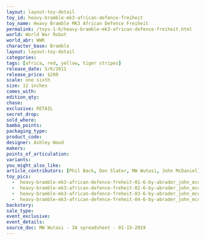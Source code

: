 ```yaml
---
layout: layout-toy-detail 
toy_id: heavy-bramble-mk3-african-defence-freiheit
toy_name: Heavy Bramble MK3 African Defence Freiheit
permalink: /toys-1-6/heavy-bramble-mk3-african-defence-freiheit.html
world: World War Robot
world_abr: WWR
character_base: Bramble
layout: layout-toy-detail
categories: 
tags: [africa, red, yellow, tiger stripes]
release_date: 5/6/2011
release_price: $280 
scale: one sixth
size: 12 inches
comes_with: 
edition_qty: 
chase: 
exclusive: RETAIL
secret_drop: 
sold_where: 
bamba_points: 
packaging_type: 
product_code:
designer: Ashley Wood
makers: 
points_of_articulation: 
variants: 
you_might_also_like: 
article_contributors: [Phil Back, Don Slater, MW Wutasi, John McDaniel]
toy_pics: 
  -  heavy-bramble-mk3-african-defence-freheit-01-6-by-abrader_john_mcdaniel.jpg
  -  heavy-bramble-mk3-african-defence-freheit-02-6-by-abrader_john_mcdaniel.jpg
  -  heavy-bramble-mk3-african-defence-freheit-03-6-by-abrader_john_mcdaniel.jpg
  -  heavy-bramble-mk3-african-defence-freheit-04-6-by-abrader_john_mcdaniel.jpg
backstory: 
sale_type: 
event_exclusive: 
event_details: 
source_doc: MW Wutasi - 3A spreadsheet - 01-15-2019
---
```

